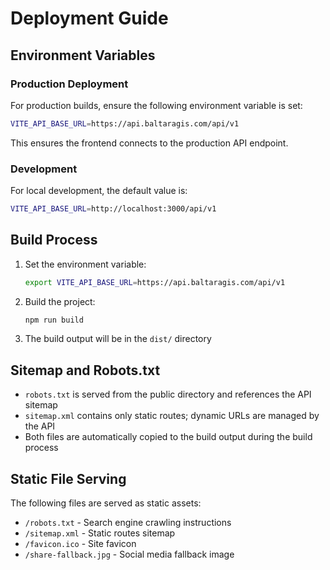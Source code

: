 # Deployment Guide

## Environment Variables

### Production Deployment

For production builds, ensure the following environment variable is set:

```bash
VITE_API_BASE_URL=https://api.baltaragis.com/api/v1
```

This ensures the frontend connects to the production API endpoint.

### Development

For local development, the default value is:
```bash
VITE_API_BASE_URL=http://localhost:3000/api/v1
```

## Build Process

1. Set the environment variable:
   ```bash
   export VITE_API_BASE_URL=https://api.baltaragis.com/api/v1
   ```

2. Build the project:
   ```bash
   npm run build
   ```

3. The build output will be in the `dist/` directory

## Sitemap and Robots.txt

- `robots.txt` is served from the public directory and references the API sitemap
- `sitemap.xml` contains only static routes; dynamic URLs are managed by the API
- Both files are automatically copied to the build output during the build process

## Static File Serving

The following files are served as static assets:
- `/robots.txt` - Search engine crawling instructions
- `/sitemap.xml` - Static routes sitemap
- `/favicon.ico` - Site favicon
- `/share-fallback.jpg` - Social media fallback image
